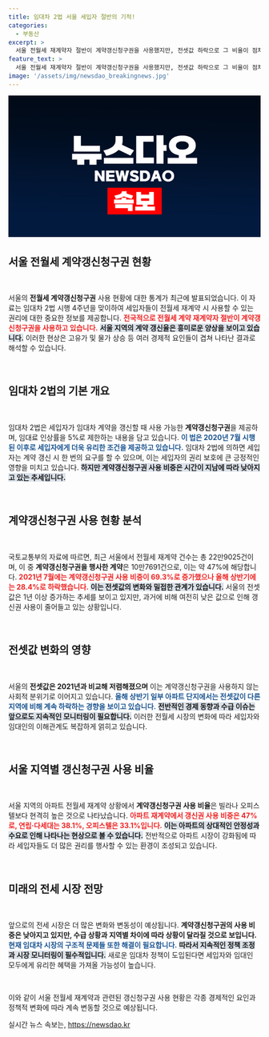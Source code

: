 ```yaml
---
title: 임대차 2법 서울 세입자 절반의 기적!
categories:
  - 부동산
excerpt: >
  서울 전월세 재계약자 절반이 계약갱신청구권을 사용했지만, 전셋값 하락으로 그 비율이 점차 감소하고 있습니다. 2021년 69.3%에서 올해 상반기엔 28.4%로 줄어든 상황! 과연 재계약의 미래는 어떻게 될까요?
feature_text: >
  서울 전월세 재계약자 절반이 계약갱신청구권을 사용했지만, 전셋값 하락으로 그 비율이 점차 감소하고 있습니다. 2021년 69.3%에서 올해 상반기엔 28.4%로 줄어든 상황! 과연 재계약의 미래는 어떻게 될까요?
image: '/assets/img/newsdao_breakingnews.jpg'
---
```


<p><img src="/assets/img/newsdao_breakingnews.jpg" alt="flaretime 속보" /></p>

<h2 data-ke-size="size26">서울 전월세 계약갱신청구권 현황</h2>

<p data-ke-size="size16">&nbsp;</p>

<p>서울의 <b>전월세 계약갱신청구권</b> 사용 현황에 대한 통계가 최근에 발표되었습니다. 이 자료는 임대차 2법 시행 4주년을 맞이하여 세입자들이 전월세 재계약 시 사용할 수 있는 권리에 대한 중요한 정보를 제공합니다. <b><span style="color: #ee2323;">전국적으로 전월세 계약 재계약자 절반이 계약갱신청구권을 사용하고 있습니다.</span></b> <b><span style="background-color: #21538527;">서울 지역의 계약 갱신율은 흥미로운 양상을 보이고 있습니다.</span></b> 이러한 현상은 고유가 및 물가 상승 등 여러 경제적 요인들이 겹쳐 나타난 결과로 해석할 수 있습니다. </p>

<p data-ke-size="size16">&nbsp;</p>

<h2 data-ke-size="size26">임대차 2법의 기본 개요</h2>

<p data-ke-size="size16">&nbsp;</p>

<p>임대차 2법은 세입자가 임대차 계약을 갱신할 때 사용 가능한 <b>계약갱신청구권</b>을 제공하며, 임대료 인상률을 5%로 제한하는 내용을 담고 있습니다. <b><span style="color: #1a5490;">이 법은 2020년 7월 시행된 이후로 세입자에게 더욱 유리한 조건을 제공하고 있습니다.</span></b> 임대차 2법에 의하면 세입자는 계약 갱신 시 한 번의 요구를 할 수 있으며, 이는 세입자의 권리 보호에 큰 긍정적인 영향을 미치고 있습니다. <b><span style="background-color: #21538527;">하지만 계약갱신청구권 사용 비중은 시간이 지남에 따라 낮아지고 있는 추세입니다.</span></b></p>

<p data-ke-size="size16">&nbsp;</p>

<h2 data-ke-size="size26">계약갱신청구권 사용 현황 분석</h2>

<p data-ke-size="size16">&nbsp;</p>

<p>국토교통부의 자료에 따르면, 최근 서울에서 전월세 재계약 건수는 총 22만9025건이며, 이 중 <b>계약갱신청구권을 행사한 계약</b>은 10만7691건으로, 이는 약 47%에 해당합니다. <b><span style="color: #ee2323;">2021년 7월에는 계약갱신청구권 사용 비중이 69.3%로 증가했으나 올해 상반기에는 28.4%로 하락했습니다.</span></b> <b><span style="background-color: #21538527;">이는 전셋값의 변화와 밀접한 관계가 있습니다.</span></b> 서울의 전셋값은 1년 이상 증가하는 추세를 보이고 있지만, 과거에 비해 여전히 낮은 값으로 인해 갱신권 사용이 줄어들고 있는 상황입니다. </p>

<p data-ke-size="size16">&nbsp;</p>

<h2 data-ke-size="size26">전셋값 변화의 영향</h2>

<p data-ke-size="size16">&nbsp;</p>

<p>서울의 <b>전셋값은 2021년과 비교해 저렴해졌으며</b> 이는 계약갱신청구권을 사용하지 않는 사회적 분위기로 이어지고 있습니다. <b><span style="color: #1a5490;">올해 상반기 일부 아파트 단지에서는 전셋값이 다른 지역에 비해 계속 하락하는 경향을 보이고 있습니다.</span></b> <b><span style="background-color: #21538527;">전반적인 경제 동향과 수급 이슈는 앞으로도 지속적인 모니터링이 필요합니다.</span></b> 이러한 전월세 시장의 변화에 따라 세입자와 임대인의 이해관계도 복잡하게 얽히고 있습니다. </p>

<p data-ke-size="size16">&nbsp;</p>

<h2 data-ke-size="size26">서울 지역별 갱신청구권 사용 비율</h2>

<p data-ke-size="size16">&nbsp;</p>

<p>서울 지역의 아파트 전월세 재계약 상황에서 <b>계약갱신청구권 사용 비율</b>은 빌라나 오피스텔보다 현격히 높은 것으로 나타났습니다. <b><span style="color: #ee2323;">아파트 재계약에서 갱신권 사용 비중은 47%로, 연립·다세대는 38.1%, 오피스텔은 33.1%입니다.</span></b> <b><span style="background-color: #21538527;">이는 아파트의 상대적인 안정성과 수요로 인해 나타나는 현상으로 볼 수 있습니다.</span></b> 전반적으로 아파트 시장이 강화됨에 따라 세입자들도 더 많은 권리를 행사할 수 있는 환경이 조성되고 있습니다.  </p>

<p data-ke-size="size16">&nbsp;</p>

<h2 data-ke-size="size26">미래의 전세 시장 전망</h2>

<p data-ke-size="size16">&nbsp;</p>

<p>앞으로의 전세 시장은 더 많은 변화와 변동성이 예상됩니다. <b>계약갱신청구권의 사용 비중은 낮아지고 있지만, 수급 상황과 지역별 차이에 따라 상황이 달라질 것으로 보입니다.</b> <b><span style="color: #1a5490;">현재 임대차 시장의 구조적 문제들 또한 해결이 필요합니다.</span></b> <b><span style="background-color: #21538527;">따라서 지속적인 정책 조정과 시장 모니터링이 필수적입니다.</span></b> 새로운 임대차 정책이 도입된다면 세입자와 임대인 모두에게 유리한 혜택을 가져올 가능성이 높습니다. </p>

<p data-ke-size="size16">&nbsp;</p>

<p>이와 같이 서울 전월세 재계약과 관련된 갱신청구권 사용 현황은 각종 경제적인 요인과 정책적 변화에 따라 계속 변동할 것으로 예상됩니다. </p>
실시간 뉴스 속보는, <a href="https://newsdao.kr" rel="dofollow">https://newsdao.kr</a>



